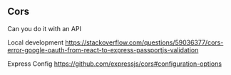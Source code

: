 ## Cors

Can you do it with an API

Local development
https://stackoverflow.com/questions/59036377/cors-error-google-oauth-from-react-to-express-passportjs-validation

Express Config
https://github.com/expressjs/cors#configuration-options
